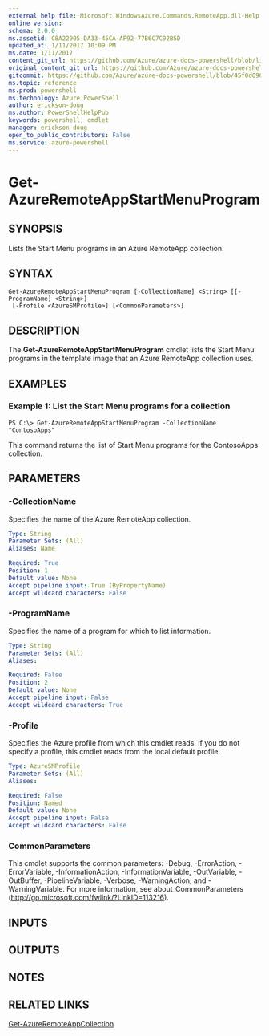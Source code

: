 ```yaml
---
external help file: Microsoft.WindowsAzure.Commands.RemoteApp.dll-Help.xml
online version: 
schema: 2.0.0
ms.assetid: C8A22905-DA33-45CA-AF92-77B6C7C92B5D
updated_at: 1/11/2017 10:09 PM
ms.date: 1/11/2017
content_git_url: https://github.com/Azure/azure-docs-powershell/blob/live/azureps-cmdlets-docs/ServiceManagement/Azure.RemoteApp/v3.0.0/Get-AzureRemoteAppStartMenuProgram.md
original_content_git_url: https://github.com/Azure/azure-docs-powershell/blob/live/azureps-cmdlets-docs/ServiceManagement/Azure.RemoteApp/v3.0.0/Get-AzureRemoteAppStartMenuProgram.md
gitcommit: https://github.com/Azure/azure-docs-powershell/blob/45f0d6967fa74d25a9f1429acae86d4dfc7d3f01/azureps-cmdlets-docs/ServiceManagement/Azure.RemoteApp/v3.0.0/Get-AzureRemoteAppStartMenuProgram.md
ms.topic: reference
ms.prod: powershell
ms.technology: Azure PowerShell
author: erickson-doug
ms.author: PowerShellHelpPub
keywords: powershell, cmdlet
manager: erickson-doug
open_to_public_contributors: False
ms.service: azure-powershell
---
```


# Get-AzureRemoteAppStartMenuProgram

## SYNOPSIS
Lists the Start Menu programs in an Azure RemoteApp collection.

## SYNTAX

```
Get-AzureRemoteAppStartMenuProgram [-CollectionName] <String> [[-ProgramName] <String>]
 [-Profile <AzureSMProfile>] [<CommonParameters>]
```

## DESCRIPTION
The **Get-AzureRemoteAppStartMenuProgram** cmdlet lists the Start Menu programs in the template image that an Azure RemoteApp collection uses.

## EXAMPLES

### Example 1: List the Start Menu programs for a collection
```
PS C:\> Get-AzureRemoteAppStartMenuProgram -CollectionName "ContosoApps"
```

This command returns the list of Start Menu programs for the ContosoApps collection.

## PARAMETERS

### -CollectionName
Specifies the name of the Azure RemoteApp collection.

```yaml
Type: String
Parameter Sets: (All)
Aliases: Name

Required: True
Position: 1
Default value: None
Accept pipeline input: True (ByPropertyName)
Accept wildcard characters: False
```

### -ProgramName
Specifies the name of a program for which to list information.

```yaml
Type: String
Parameter Sets: (All)
Aliases: 

Required: False
Position: 2
Default value: None
Accept pipeline input: False
Accept wildcard characters: True
```

### -Profile
Specifies the Azure profile from which this cmdlet reads.
If you do not specify a profile, this cmdlet reads from the local default profile.

```yaml
Type: AzureSMProfile
Parameter Sets: (All)
Aliases: 

Required: False
Position: Named
Default value: None
Accept pipeline input: False
Accept wildcard characters: False
```

### CommonParameters
This cmdlet supports the common parameters: -Debug, -ErrorAction, -ErrorVariable, -InformationAction, -InformationVariable, -OutVariable, -OutBuffer, -PipelineVariable, -Verbose, -WarningAction, and -WarningVariable. For more information, see about_CommonParameters (http://go.microsoft.com/fwlink/?LinkID=113216).

## INPUTS

## OUTPUTS

## NOTES

## RELATED LINKS

[Get-AzureRemoteAppCollection](xref:ServiceManagement/Azure.RemoteApp/v3.0.0/Get-AzureRemoteAppCollection.md)


